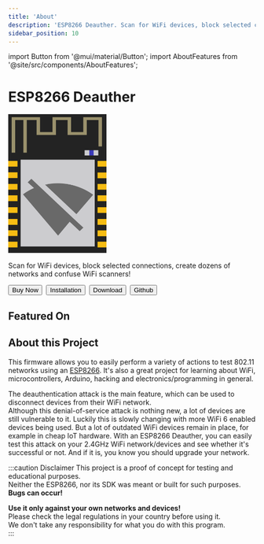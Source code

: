 ```yaml
---
title: 'About'
description: 'ESP8266 Deauther. Scan for WiFi devices, block selected connections, create dozens of networks and confuse WiFi scanners!'
sidebar_position: 10
---
```


import Button from '@mui/material/Button';
import AboutFeatures from '@site/src/components/AboutFeatures';

# ESP8266 Deauther

<img src='/img/logo.png' alt='Deauther Logo' width='200' />

Scan for WiFi devices, block selected connections, create dozens of networks and confuse WiFi scanners!

<Button variant='contained' color='success' href='buy'>Buy Now</Button>&nbsp;
<Button variant='contained' color='primary' href='diy/installation-bin'>Installation</Button>&nbsp;
<Button variant='contained' color='primary' href='download'>Download</Button>&nbsp;
<Button variant='contained' color='primary' href='https://github.com/spacehuhntech/esp8266_deauther' target='_blank'>Github</Button>&nbsp;

## Featured On

<AboutFeatures />

## About this Project

This firmware allows you to easily perform a variety of actions to test 802.11 networks using an [ESP8266](https://www.espressif.com/en/products/socs/esp8266). It's also a great project for learning about WiFi, microcontrollers, Arduino, hacking and electronics/programming in general.  

The deauthentication attack is the main feature, which can be used to disconnect devices from their WiFi network.  
Although this denial-of-service attack is nothing new, a lot of devices are still vulnerable to it. Luckily this is slowly changing with more WiFi 6 enabled devices being used. But a lot of outdated WiFi devices remain in place, for example in cheap IoT hardware.
With an ESP8266 Deauther, you can easily test this attack on your 2.4GHz WiFi network/devices and see whether it's successful or not. And if it is, you know you should upgrade your network.

:::caution Disclaimer
This project is a proof of concept for testing and educational purposes.  
Neither the ESP8266, nor its SDK was meant or built for such purposes. **Bugs can occur!**  

**Use it only against your own networks and devices!**  
Please check the legal regulations in your country before using it.  
We don't take any responsibility for what you do with this program.  
:::